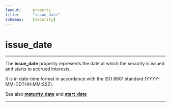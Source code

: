 ```yaml
---
layout:		property
title:		"issue_date"
schemas:	[security]
---
```


# issue_date

---

The **issue_date** property represents the date at which the security is issued and starts to accrued interests.

It is in date-time format in accordance with the ISO 8601 standard (YYYY-MM-DDTHH:MM:SSZ).

See also [**maturity_date**][maturity_date] and [**start_date**][start_date]

---

[start_date]:       https://github.com/suadelabs/fire/blob/master/documentation/properties/start_date.md
[maturity_date]:       https://github.com/suadelabs/fire/blob/master/documentation/properties/maturity_date.md